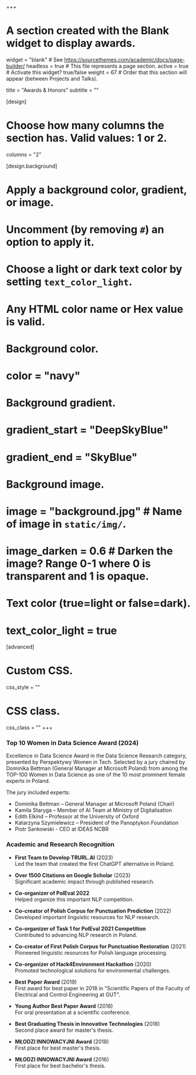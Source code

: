 +++
# A section created with the Blank widget to display awards.
widget = "blank"  # See https://sourcethemes.com/academic/docs/page-builder/
headless = true  # This file represents a page section.
active = true  # Activate this widget? true/false
weight = 67  # Order that this section will appear (between Projects and Talks).

title = "Awards & Honors"
subtitle = ""

[design]
  # Choose how many columns the section has. Valid values: 1 or 2.
  columns = "2"

[design.background]
  # Apply a background color, gradient, or image.
  #   Uncomment (by removing `#`) an option to apply it.
  #   Choose a light or dark text color by setting `text_color_light`.
  #   Any HTML color name or Hex value is valid.
  
  # Background color.
  # color = "navy"
  
  # Background gradient.
  # gradient_start = "DeepSkyBlue"
  # gradient_end = "SkyBlue"
  
  # Background image.
  # image = "background.jpg"  # Name of image in `static/img/`.
  # image_darken = 0.6  # Darken the image? Range 0-1 where 0 is transparent and 1 is opaque.

  # Text color (true=light or false=dark).
  # text_color_light = true  
  
[advanced]
 # Custom CSS. 
 css_style = ""
 
 # CSS class.
 css_class = ""
+++

### Top 10 Women in Data Science Award (2024)

Excellence in Data Science Award in the Data Science Research category, presented by Perspektywy Women in Tech. Selected by a jury chaired by Dominika Bettman (General Manager at Microsoft Poland) from among the TOP-100 Women in Data Science as one of the 10 most prominent female experts in Poland.

The jury included experts:
- Dominika Bettman – General Manager at Microsoft Poland (Chair)
- Kamila Staryga – Member of AI Team at Ministry of Digitalisation
- Edith Elkind – Professor at the University of Oxford
- Katarzyna Szymielewicz – President of the Panoptykon Foundation
- Piotr Sankowski - CEO at IDEAS NCBR

### Academic and Research Recognition

- **First Team to Develop TRURL.AI** (2023)  
  Led the team that created the first ChatGPT alternative in Poland.

- **Over 1500 Citations on Google Scholar** (2023)  
  Significant academic impact through published research.

- **Co-organizer of PolEval 2022**  
  Helped organize this important NLP competition.

- **Co-creator of Polish Corpus for Punctuation Prediction** (2022)  
  Developed important linguistic resources for NLP research.

- **Co-organizer of Task 1 for PolEval 2021 Competition**  
  Contributed to advancing NLP research in Poland.

- **Co-creator of First Polish Corpus for Punctuation Restoration** (2021)  
  Pioneered linguistic resources for Polish language processing.

- **Co-organizer of Hack4Environment Hackathon** (2020)  
  Promoted technological solutions for environmental challenges.

- **Best Paper Award** (2019)  
  First award for best paper in 2018 in "Scientific Papers of the Faculty of Electrical and Control Engineering at GUT".

- **Young Author Best Paper Award** (2018)  
  For oral presentation at a scientific conference.

- **Best Graduating Thesis in Innovative Technologies** (2018)  
  Second place award for master's thesis.

- **MŁODZI INNOWACYJNI Award** (2018)  
  First place for best master's thesis.

- **MŁODZI INNOWACYJNI Award** (2016)  
  First place for best bachelor's thesis. 